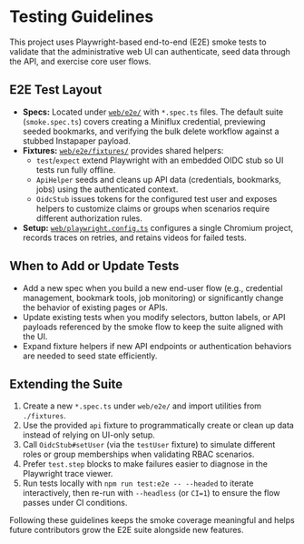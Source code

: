 # Testing Guidelines

This project uses Playwright-based end-to-end (E2E) smoke tests to validate that the administrative web UI can authenticate, seed data through the API, and exercise core user flows.

## E2E Test Layout
- **Specs:** Located under [`web/e2e/`](../web/e2e/) with `*.spec.ts` files. The default suite (`smoke.spec.ts`) covers creating a Miniflux credential, previewing seeded bookmarks, and verifying the bulk delete workflow against a stubbed Instapaper payload.
- **Fixtures:** [`web/e2e/fixtures/`](../web/e2e/fixtures/) provides shared helpers:
  - `test`/`expect` extend Playwright with an embedded OIDC stub so UI tests run fully offline.
  - `ApiHelper` seeds and cleans up API data (credentials, bookmarks, jobs) using the authenticated context.
  - `OidcStub` issues tokens for the configured test user and exposes helpers to customize claims or groups when scenarios require different authorization rules.
- **Setup:** [`web/playwright.config.ts`](../web/playwright.config.ts) configures a single Chromium project, records traces on retries, and retains videos for failed tests.

## When to Add or Update Tests
- Add a new spec when you build a new end-user flow (e.g., credential management, bookmark tools, job monitoring) or significantly change the behavior of existing pages or APIs.
- Update existing tests when you modify selectors, button labels, or API payloads referenced by the smoke flow to keep the suite aligned with the UI.
- Expand fixture helpers if new API endpoints or authentication behaviors are needed to seed state efficiently.

## Extending the Suite
1. Create a new `*.spec.ts` under `web/e2e/` and import utilities from `./fixtures`.
2. Use the provided `api` fixture to programmatically create or clean up data instead of relying on UI-only setup.
3. Call `OidcStub#setUser` (via the `testUser` fixture) to simulate different roles or group memberships when validating RBAC scenarios.
4. Prefer `test.step` blocks to make failures easier to diagnose in the Playwright trace viewer.
5. Run tests locally with `npm run test:e2e -- --headed` to iterate interactively, then re-run with `--headless` (or `CI=1`) to ensure the flow passes under CI conditions.

Following these guidelines keeps the smoke coverage meaningful and helps future contributors grow the E2E suite alongside new features.
